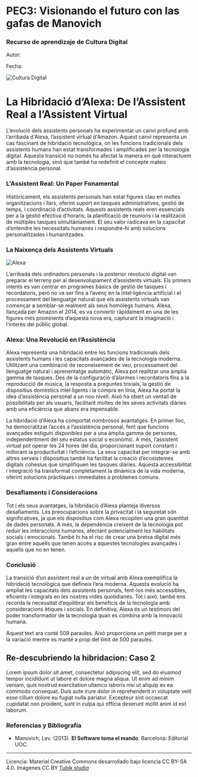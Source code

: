 # PEC3: Visionando el futuro con las gafas de Manovich 

### Recurso de aprendizaje de Cultura Digital 


Autor: 


Fecha: 

![Cultura Digital](https://miro.medium.com/max/1400/0*9PyyNvrO2PcD3KuU.png) 






# La Hibridació d’Alexa: De l’Assistent Real a l’Assistent Virtual

L’evolució dels assistents personals ha experimentat un canvi profund amb l’arribada d'Alexa, l’assistent virtual d'Amazon. Aquest canvi representa un cas fascinant de hibridació tecnològica, on les funcions tradicionals dels assistents humans han estat transformades i amplificades per la tecnologia digital. Aquesta transició no només ha afectat la manera en què interactuem amb la tecnologia, sinó que també ha redefinit el concepte mateix d’assistència personal.

### L'Assistent Real: Un Paper Fonamental

Històricament, els assistents personals han estat figures clau en moltes organitzacions i llars, oferint suport en tasques administratives, gestió de temps, i coordinació d’activitats. Aquests assistents reals eren essencials per a la gestió efectiva d’horaris, la planificació de reunions i la realització de múltiples tasques simultàniament. El seu valor radicava en la capacitat d’entendre les necessitats humanes i respondre-hi amb solucions personalitzades i humanitzades.

### La Naixença dels Assistents Virtuals

![Alexa](https://i.ebayimg.com/images/g/ohsAAOSwru5l5bjj/s-l400.jpg) 

L’arribada dels ordinadors personals i la posterior revolució digital van preparar el terreny per al desenvolupament d’assistents virtuals. Els primers intents es van centrar en programes bàsics de gestió de tasques i recordatoris, però no va ser fins a l’avenç en la intel·ligència artificial i el processament del llenguatge natural que els assistents virtuals van començar a semblar-se realment als seus homòlegs humans. Alexa, llançada per Amazon el 2014, es va convertir ràpidament en una de les figures més prominents d’aquesta nova era, capturant la imaginació i l'interès del públic global.

### Alexa: Una Revolució en l’Assistència

Alexa representa una hibridació entre les funcions tradicionals dels assistents humans i les capacitats avançades de la tecnologia moderna. Utilitzant una combinació de reconeixement de veu, processament del llenguatge natural i aprenentatge automàtic, Alexa pot realitzar una àmplia gamma de tasques. Des de la configuració d’alarmes i recordatoris fins a la reproducció de música, la resposta a preguntes trivials, la gestió de dispositius domèstics intel·ligents i la compra en línia, Alexa ha portat la idea d’assistència personal a un nou nivell. Això ha obert un ventall de possibilitats per als usuaris, facilitant moltes de les seves activitats diàries amb una eficiència que abans era impensable.

La hibridació d'Alexa ha comportat nombrosos avantatges. En primer lloc, ha democratitzat l’accés a l’assistència personal, fent que funcions avançades estiguin disponibles per a una àmplia gamma de persones, independentment del seu estatus social o econòmic. A més, l’assistent virtual pot operar les 24 hores del dia, proporcionant suport constant i millorant la productivitat i l’eficiència. La seva capacitat per integrar-se amb altres serveis i dispositius també ha facilitat la creació d’ecosistemes digitals cohesius que simplifiquen les tasques diàries. Aquesta accessibilitat i integració ha transformat completament la dinàmica de la vida moderna, oferint solucions pràctiques i immediates a problemes comuns.

### Desafiaments i Consideracions

Tot i els seus avantatges, la hibridació d’Alexa planteja diversos desafiaments. Les preocupacions sobre la privacitat i la seguretat són significatives, ja que els dispositius com Alexa recopilen una gran quantitat de dades personals. A més, la dependència creixent de la tecnologia pot reduir les interaccions humanes, afectant potencialment les habilitats socials i emocionals. També hi ha el risc de crear una bretxa digital més gran entre aquells que tenen accés a aquestes tecnologies avançades i aquells que no en tenen.

### Conclusió

La transició d’un assistent real a un de virtual amb Alexa exemplifica la hibridació tecnològica que defineix l’era moderna. Aquesta evolució ha ampliat les capacitats dels assistents personals, fent-los més accessibles, eficients i integrats en les nostres vides quotidianes. Tot i això, també ens recorda la necessitat d’equilibrar els beneficis de la tecnologia amb consideracions ètiques i socials. En definitiva, Alexa és un testimoni del poder transformador de la tecnologia quan es combina amb la innovació humana.

Aquest text ara conté 509 paraules. Això proporciona un petit marge per a la variació mentre es manté a prop del límit de 500 paraules.

## Re-descubriendo la hibridacion: Caso 2

Lorem ipsum dolor sit amet, consectetur adipiscing elit, sed do eiusmod tempor incididunt ut labore et dolore magna aliqua. Ut enim ad minim veniam, quis nostrud exercitation ullamco laboris nisi ut aliquip ex ea commodo consequat. Duis aute irure dolor in reprehenderit in voluptate velit esse cillum dolore eu fugiat nulla pariatur. Excepteur sint occaecat cupidatat non proident, sunt in culpa qui officia deserunt mollit anim id est laborum.


### Referencias y Bibliografía

* Manovich, Lev. (2013). **El Software toma el mando**. Barcelona: Editorial UOC. 


----

Licencia: Material Creative Commons desarrollado bajo licencia CC BY-SA 4.0. Imágenes CC BY [Tubik studio](https://blog.tubikstudio.com/how-to-create-original-flat-illustrations-designers-tips/) 
